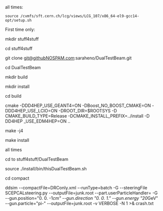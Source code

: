 all times:

    source /cvmfs/sft.cern.ch/lcg/views/LCG_107/x86_64-el9-gcc14-opt/setup.sh


First time only:

   mkdir stuff4stuff

   cd stuff4stuff
 
   git clone git@githubNOSPAM.com:saraheno/DualTestBeam.git

   cd DualTestBeam

   mkdir build

   mkdir install

   cd build

   cmake -DDD4HEP_USE_GEANT4=ON -DBoost_NO_BOOST_CMAKE=ON -DDD4HEP_USE_LCIO=ON -DROOT_DIR=$ROOTSYS -D CMAKE_BUILD_TYPE=Release -DCMAKE_INSTALL_PREFIX=../install -D DD4HEP _USE_EDM4HEP=ON ..

   make -j4

  make install


all times

   cd to stuff4stuff/DualTestBeam	

   source ./install/bin/thisDualTestBeam.sh

   cd compact

ddsim --compactFile=DRConly.xml --runType=batch -G --steeringFile SCEPCALsteering.py --outputFile=junk.root --part.userParticleHandler= -G --gun.position="0. 0. -1*cm" --gun.direction "0. 0. 1." --gun.energy "20*GeV" --gun.particle="pi-" --outputFile=junk.root -v VERBOSE -N 1 >& crash.txt